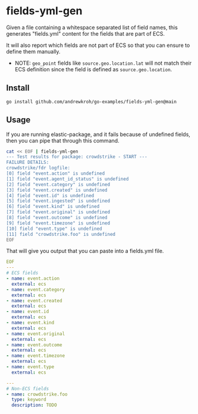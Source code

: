 # fields-yml-gen

Given a file containing a whitespace separated list of field names, this
generates "fields.yml" content for the fields that are part of ECS.

It will also report which fields are not part of ECS so that you can ensure
to define them manually.

* NOTE: `geo_point` fields like `source.geo.location.lat` will not match their
ECS definition since the field is defined as `source.geo.location`.

## Install

`go install github.com/andrewkroh/go-examples/fields-yml-gen@main`

## Usage

If you are running elastic-package, and it fails because of undefined fields,
then you can pipe that through this command.

```sh
cat << EOF | fields-yml-gen
--- Test results for package: crowdstrike - START ---
FAILURE DETAILS:
crowdstrike/fdr logfile:
[0] field "event.action" is undefined
[1] field "event.agent_id_status" is undefined
[2] field "event.category" is undefined
[3] field "event.created" is undefined
[4] field "event.id" is undefined
[5] field "event.ingested" is undefined
[6] field "event.kind" is undefined
[7] field "event.original" is undefined
[8] field "event.outcome" is undefined
[9] field "event.timezone" is undefined
[10] field "event.type" is undefined
[11] field "crowdstrike.foo" is undefined
EOF
```

That will give you output that you can paste into a fields.yml file.

```yaml
EOF
---
# ECS fields
- name: event.action
  external: ecs
- name: event.category
  external: ecs
- name: event.created
  external: ecs
- name: event.id
  external: ecs
- name: event.kind
  external: ecs
- name: event.original
  external: ecs
- name: event.outcome
  external: ecs
- name: event.timezone
  external: ecs
- name: event.type
  external: ecs

---
# Non-ECS fields
- name: crowdstrike.foo
  type: keyword
  description: TODO
```
